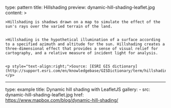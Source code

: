 type: pattern
title: Hillshading
preview: dynamic-hill-shading-leaflet.jpg
content: >

    >Hillshading is shadows drawn on a map to simulate the effect of the sun's rays over the varied terrain of the land.


    >Hillshading is the hypothetical illumination of a surface according to a specified azimuth and altitude for the sun. Hillshading creates a three-dimensional effect that provides a sense of visual relief for cartography, and a relative measure of incident light for analysis.
    
    
    <p style="text-align:right;">Source: [ESRI GIS dictionary](http://support.esri.com/en/knowledgebase/GISDictionary/term/hillshading)</p>
    
---
type: example
title: Dynamic hill shading with LeafletJS
gallery:
    - src: dynamic-hill-shading-leaflet.jpg
      href: https://www.mapbox.com/blog/dynamic-hill-shading/